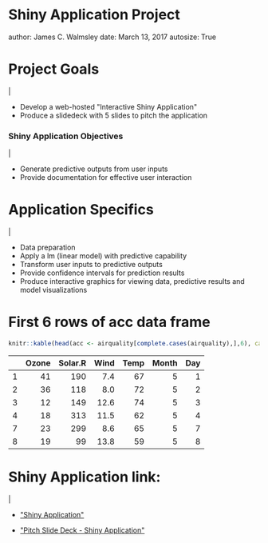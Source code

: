 Shiny Application Project
========================================================
author: James C. Walmsley
date: March 13, 2017
autosize: True


Project Goals
===
|
>
- Develop a web-hosted "Interactive Shiny Application"
- Produce a slidedeck with 5 slides to pitch the application


### Shiny Application Objectives
|
>
- Generate predictive outputs from user inputs
- Provide documentation for effective user interaction


Application Specifics
===

|
- Data preparation
- Apply a lm (linear model) with predictive capability
- Transform user inputs to predictive outputs
- Provide confidence intervals for prediction results
- Produce interactive graphics for viewing data, predictive results and model visualizations


First 6 rows of acc data frame
===

```r
knitr::kable(head(acc <- airquality[complete.cases(airquality),],6), caption = "First six rows of the acc data frame")
```



|   | Ozone| Solar.R| Wind| Temp| Month| Day|
|:--|-----:|-------:|----:|----:|-----:|---:|
|1  |    41|     190|  7.4|   67|     5|   1|
|2  |    36|     118|  8.0|   72|     5|   2|
|3  |    12|     149| 12.6|   74|     5|   3|
|4  |    18|     313| 11.5|   62|     5|   4|
|7  |    23|     299|  8.6|   65|     5|   7|
|8  |    19|      99| 13.8|   59|     5|   8|


Shiny Application link:
===
|
>

- ["Shiny Application"](http://jcwal2016.shinyapps.io/DDP_CourseProject/)

- ["Pitch Slide Deck - Shiny Application"](http://rpubs.com/publish/claim/259996/4d8dc3246a4044a09d05018843ab499d)







